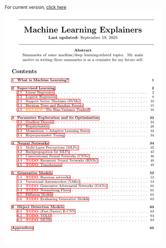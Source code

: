 For current version, [click here](build/ml_explainers.pdf)
[![Preview](figures/_for_README/first_page.png)](build/ml_explainers.pdf)